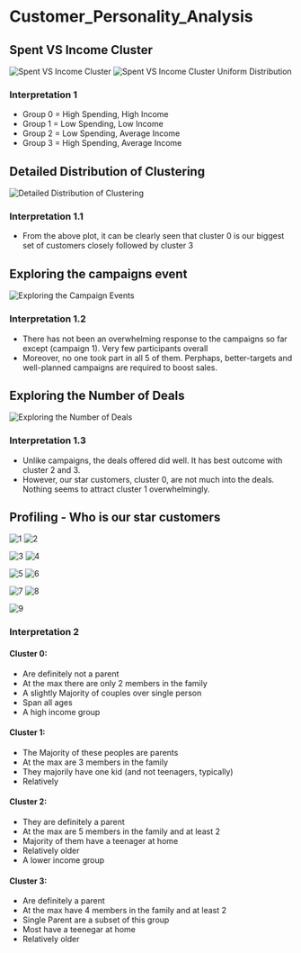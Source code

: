 # Customer_Personality_Analysis

## Spent VS Income Cluster
![Spent VS Income Cluster](https://user-images.githubusercontent.com/68490591/140044552-5fa37123-5e96-481b-b626-a7f2969edca7.png) ![Spent VS Income Cluster Uniform Distribution](https://user-images.githubusercontent.com/68490591/140044911-1403e7c6-6f50-4366-ab21-1a60b251b8b2.png)

### Interpretation 1
- Group 0 = High Spending, High Income
- Group 1 = Low Spending, Low Income
- Group 2 = Low Spending, Average Income
- Group 3 = High Spending, Average Income

## Detailed Distribution of Clustering
![Detailed Distribution of Clustering](https://user-images.githubusercontent.com/68490591/140045113-d351cd09-1b2e-46f6-bf26-d1d3ad605a6b.png)

### Interpretation 1.1
- From the above plot, it can be clearly seen that cluster 0 is our biggest set of customers closely followed by cluster 3

## Exploring the campaigns event
![Exploring the Campaign Events](https://user-images.githubusercontent.com/68490591/140045710-b539e98f-7468-4305-8e9a-57eb3cf66605.png)

### Interpretation 1.2
- There has not been an overwhelming response to the campaigns so far except (campaign 1). Very few participants overall
- Moreover, no one took part in all 5 of them. Perphaps, better-targets and well-planned campaigns are required to boost sales.

## Exploring the Number of Deals
![Exploring the Number of Deals](https://user-images.githubusercontent.com/68490591/140045913-0676a48f-48e6-46be-8b6d-a98177fe46ed.png)

### Interpretation 1.3
- Unlike campaigns, the deals offered did well. It has best outcome with cluster 2 and 3.
- However, our star customers, cluster 0, are not much into the deals. Nothing seems to attract cluster 1 overwhelmingly.


## Profiling - Who is our star customers
![1](https://user-images.githubusercontent.com/68490591/140046286-081b3435-f0af-4664-a9e7-fb3dbdf48708.png) ![2](https://user-images.githubusercontent.com/68490591/140046292-24848039-ce6a-4ff4-892e-763e3cc6755f.png)

![3](https://user-images.githubusercontent.com/68490591/140046295-fcdbd8b0-1b6b-4e39-8f0e-a09f09bd021b.png) ![4](https://user-images.githubusercontent.com/68490591/140046298-e2f3b69d-a01d-4836-b33e-0f4b053d6c30.png)

![5](https://user-images.githubusercontent.com/68490591/140046303-da2c2cd0-45d1-4166-9306-088a8ccd8abb.png) ![6](https://user-images.githubusercontent.com/68490591/140046306-070295ee-42e8-4a1b-90f7-ba91571a85ff.png)

![7](https://user-images.githubusercontent.com/68490591/140046307-291b1cf8-d9fb-4a2f-b409-691297dc44c8.png) ![8](https://user-images.githubusercontent.com/68490591/140046308-ece6aef4-f60c-4f38-8387-0bcecd2c8ece.png) 

![9](https://user-images.githubusercontent.com/68490591/140046310-158bce62-87b2-440f-b937-e03c35b7f165.png)


### Interpretation 2
#### Cluster 0:
- Are definitely not a parent
- At the max there are only 2 members in the family
- A slightly Majority of couples over single person
- Span all ages
- A high income group

#### Cluster 1:
- The Majority of these peoples are parents
- At the max are 3 members in the family
- They majorily have one kid (and not teenagers, typically)
- Relatively

#### Cluster 2:
- They are definitely a parent
- At the max are 5 members in the family and at least 2
- Majority of them have a teenager at home
- Relatively older
- A lower income group

#### Cluster 3:
- Are definitely a parent
- At the max have 4 members in the family and at least 2
- Single Parent are a subset of this group
- Most have a teenegar at home
- Relatively older

